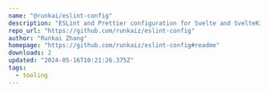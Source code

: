 ```yaml
---
name: "@runkai/eslint-config"
description: "ESLint and Prettier configuration for Svelte and SvelteKit."
repo_url: "https://github.com/runkaiz/eslint-config"
author: "Runkai Zhang"
homepage: "https://github.com/runkaiz/eslint-config#readme"
downloads: 2
updated: "2024-05-16T10:21:26.375Z"
tags: 
  - tooling
---
```


